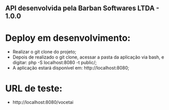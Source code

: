 ## API desenvolvida pela Barban Softwares LTDA - 1.0.0

# Deploy em desenvolvimento:
- Realizar o git clone do projeto;
- Depois de realizado o git clone, acessar a pasta da aplicação via bash, e digitar: php -S localhost:8080 -t public/;
- A aplicação estará disponível em: http://localhost:8080;

# URL de teste:
- http://localhost:8080/vocetai


